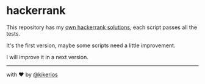 # hackerrank

This repository has my [own hackerrank solutions](https://www.hackerrank.com/kikerios), each script passes all the tests.

It's the first version, maybe some scripts need a little improvement.

I will improve it in a next version.

--------
with ❤ by [@kikerios](https://github.com/kikerios)